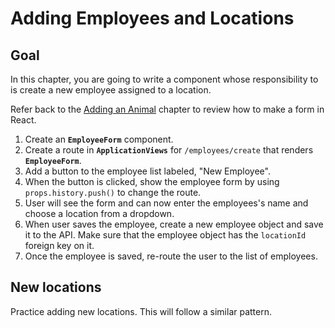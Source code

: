 # Adding Employees and Locations

## Goal

In this chapter, you are going to write a component whose responsibility to is create a new employee assigned to a location.

Refer back to the [Adding an Animal](./FORMS_USEREF.md) chapter to review how to make a form in React.

1. Create an **`EmployeeForm`** component.
1. Create a route in **`ApplicationViews`** for `/employees/create` that renders **`EmployeeForm`**.
1. Add a button to the employee list labeled, "New Employee".
1. When the button is clicked, show the employee form by using `props.history.push()` to change the route.
1. User will see the form and can now enter the employees's name and choose a location from a dropdown.
1. When user saves the employee, create a new employee object and save it to the API. Make sure that the employee object has the `locationId` foreign key on it.
1. Once the employee is saved, re-route the user to the list of employees.

## New locations 
Practice adding new locations. This will follow a similar pattern. 